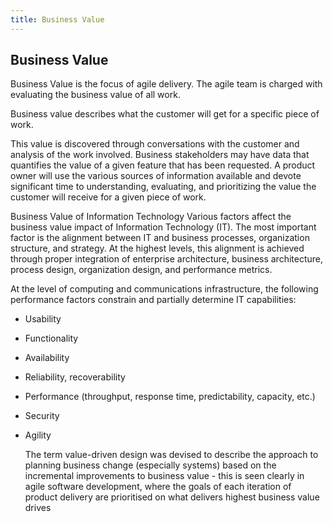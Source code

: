 ```yaml
---
title: Business Value
---
```

## Business Value

Business Value is the focus of agile delivery. The agile team is charged with evaluating the business value of all work.

Business value describes what the customer will get for a specific piece of work.

This value is discovered through conversations with the customer and analysis of the work involved. Business stakeholders may have data that quantifies the value of a given feature that has been requested. A product owner will use the various sources of information available and devote significant time to understanding, evaluating, and prioritizing the value the customer will receive for a given piece of work. 

Business Value of Information Technology
   Various factors affect the business value impact of Information Technology (IT). The most important factor is the alignment between IT and business processes, organization structure, and strategy. At the highest levels, this alignment is achieved through proper integration of enterprise architecture, business architecture, process design, organization design, and performance metrics.

   At the level of computing and communications infrastructure, the following performance factors constrain and partially determine IT capabilities:

* Usability
* Functionality
* Availability
* Reliability, recoverability
* Performance (throughput, response time, predictability, capacity, etc.)
* Security
* Agility

   The term value-driven design was devised to describe the approach to planning business change (especially systems) based on the incremental improvements to business value - this is seen clearly in agile software development, where the goals of each iteration of product delivery are prioritised on what delivers highest business value drives
